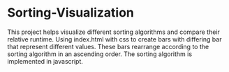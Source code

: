 # Sorting-Visualization
This project helps visualize different sorting algorithms and compare their relative runtime.
Using index.html with css to create bars with differing bar that represent different values.
These bars rearrange according to the sorting algorithm in an ascending order. The sorting algorithm is implemented in javascript.
